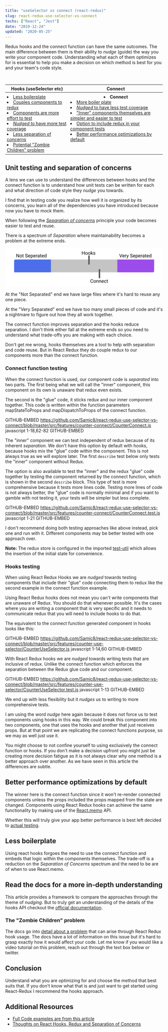 ```yaml
---
title: "useSelector vs connect (react-redux)"
slug: react-redux-use-selector-vs-connect
techs: ["React", "Jest"]
date: "2019-12-24"
updated: "2020-05-25"
---
```


Redux hooks and the connect function can have the same outcomes. The main difference between them is their ability to _nudge_ (guide) the way you write your component code. Understanding what each of them optimizes for is essential to help you make a decision on which method is best for you and your team's code style.

<br/>

<table>
  <thead>
    <th class="mobile-table">Hooks (useSelector etc)</th>
    <th class="mobile-table-header">Connect</th>
  </thead>
  <tbody>
    <tr>
      <td style="padding: 5px; vertical-align: top" class="mobile-table">
        <li><a href="#less-boilerplate">Less boilerplate</a></li>
        <li><a href="#hooks-testing">Couples components to redux</a></li>
        <li><a href="#hooks-testing">Components are more effort to test</a></li>
        <li><a href="#hooks-testing"><i>Nudged</i> to have more test coverage</a></li>
        <li><a href="#unit-testing-and-separation-of-concerns">Less separation of concerns</a></li>
        <li><a href="#the-zombie-children-problem">Potential "Zombie Children" problem</a></li>
      </td>
      <td style="padding: 5px; vertical-align: top" class="mobile-table">
        <li class="mobile-table-header-replace" style="text-align: center; font-weight: bold">Connect</li>
        <li><a href="#connect-function-testing">More boiler plate</a></li>
        <li><a href="#connect-function-testing"><i>Nudged</i> to have less test coverage</a></li>
        <li><a href="#connect-function-testing">"Inner" components themselves are simpler and easier to test</a></li>
        <li><a href="#connect-function-testing">Option to include redux in your component tests</a></li>
        <li><a href="#better-performance-optimizations-by-default">Better performance optimizations by default</a></li>
      </td>
    </tr>

  </tbody>
<table>

## Unit testing and separation of concerns

A lens we can use to understand the differences between hooks and the connect function is to understand how unit tests can be written for each and what direction of code style they _nudge_ you towards.

I find that in testing code you realize how well it is organized by its concerns, you learn all of the dependencies you have introduced because now you have to mock them.

When following the [_Separation of concerns_](https://simplicable.com/new/separation-of-concerns) principle your code becomes easier to test and reuse.

There is a spectrum of _Separation_ where maintainability becomes a problem at the extreme ends.

![Separation of Concerns Spectrum](./seperation-concerns-redux.svg)

At the "Not Separated" end we have large files where it's hard to reuse any one piece.

At the "Very Separated" end we have too many small pieces of code and it's a nightmare to figure out how they all work together.

The connect function improves separation and the hooks reduce separation. I don't think either fall at the extreme ends so you need to understand what trade-offs you are making with each choice.

Don't get me wrong, hooks themselves are a tool to help with separation and code reuse. But in React Redux they do couple redux to our components more than the connect function.

### Connect function testing

When the connect function is used, our component code is _separated_ into two parts. The first being what we will call the "inner" component, this component on its own is unaware that redux even exists.

The second is the "glue" code, it sticks redux and our inner component together. This code is written within the function parameters mapStateToProps and mapDispatchToProps of the connect function.

GITHUB-EMBED https://github.com/Samic8/react-redux-use-selector-vs-connect/blob/master/src/features/counter-connect/CounterConnect.js javascript 1-18,62-82 GITHUB-EMBED

The "inner" component we can test independent of redux because of its inherent _separation_. We don't have this option by default with hooks, because hooks mix the "glue" code within the component. This is not always true as we will explore later. The first `describe` test below only tests the "inner" component without Redux.

The option is also available to test the "inner" and the redux "glue" code together by testing the component returned by the connect function, which is shown in the second `describe` block. This type of test is more comprehensive because it tests more lines code. Testing more lines of code is not always better, the "glue" code is normally minimal and if you want to gamble with not testing it, your tests will be simpler but less complete.

GITHUB-EMBED https://github.com/Samic8/react-redux-use-selector-vs-connect/blob/master/src/features/counter-connect/CounterConnect.test.js javascript 1-21 GITHUB-EMBED

I don't recommend doing both testing approaches like above instead, pick one and run with it. Different components may be better tested with one approach over.

**Note:** The redux store is configured in the imported [test-util](https://github.com/Samic8/react-redux-use-selector-vs-connect/blob/master/src/test-util.js) which allows the insertion of the initial state for convenience.

### Hooks testing

When using React Redux Hooks we are _nudged_ towards testing components that include their "glue" code connecting them to redux like the second example in the connect function example.

Using React Redux hooks does not mean you can't write components that are unaware of Redux. You should do that whenever possible. It's the cases where you are writing a component that is very specific and it needs to communicate redux that you will need to include hooks to do that.

The equivalent to the connect function generated component in hooks looks like this:

GITHUB-EMBED https://github.com/Samic8/react-redux-use-selector-vs-connect/blob/master/src/features/counter-use-selector/CounterUseSelector.js javascript 1-14,60 GITHUB-EMBED

With React Redux hooks we are _nudged_ towards writing tests that are inclusive of redux. Unlike the connect function which enforces the separation between the Redux glue code and our component.

GITHUB-EMBED https://github.com/Samic8/react-redux-use-selector-vs-connect/blob/master/src/features/counter-use-selector/CounterUseSelector.test.js javascript 1-13 GITHUB-EMBED

We end up with less flexibility but it _nudges_ us to writing to more comprehensive tests.

I am using the word _nudge_ here again because it does not force us to test components using hooks in this way. We could break this component into two components, one that uses the hooks and another that just receives props. But at that point we are replicating the connect functions purpose, so we may as well just use it.

You might choose to not confine yourself to using exclusively the connect function or hooks. If you don't make a decision upfront you might just be creating more decision fatigue as it is not always clear why one method is a better approach over another. As we have seen in this article the differences are subtle.

## Better performance optimizations by default

The winner here is the connect function since it won't re-render connected components unless the props included the props mapped from the state are changed. Components using React Redux hooks can achieve the same functionality by making use of the [React.memo](https://reactjs.org/docs/react-api.html#reactmemo) API.

Whether this will truly give your app better performance is best left decided to [actual testing](/article/js-perf-assumptions).

## Less boilerplate

Using react hooks forgoes the need to use the connect function and embeds that logic within the components themselves. The trade-off is a reduction on the _Separation of Concerns_ spectrum and the need to be are of when to use React.memo.

## Read the docs for a more in-depth understanding

This article provides a framework to compare the approaches through the theme of _nudging_. But to truly get an understanding of the details of the hooks API checkout the [official documentation](https://react-redux.js.org/api/hooks).

### The "Zombie Children" problem

The docs go into [detail about a problem](https://react-redux.js.org/api/hooks#stale-props-and-zombie-children) that can arise through React Redux hook usage. The docs have a lot of information on this issue but it's hard to grasp exactly how it would affect your code. Let me know if you would like a video tutorial on this problem, reach out through the text box below or twitter.

## Conclusion

Understand what you are optimizing for and choose the method that best suits that. If you don't know what that is and just want to get started using React-Redux I recommend the hooks approach.

## Additional Resources

- [Full Code examples are from this article](https://codesandbox.io/s/github/Samic8/react-redux-use-selector-vs-connect)
- [Thoughts on React Hooks, Redux and Separation of Concerns](https://blog.isquaredsoftware.com/2019/07/blogged-answers-thoughts-on-hooks/)
